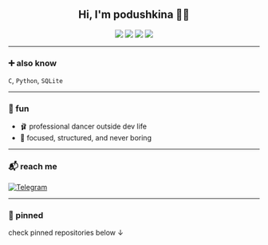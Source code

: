<h2 align="center">Hi, I'm podushkina 👩‍💻</h2>

<p align="center">
  <img src="https://img.shields.io/badge/Golang-FFDDEE?style=for-the-badge&logo=go&logoColor=black" />
  <img src="https://img.shields.io/badge/Linux-FFB7C5?style=for-the-badge&logo=linux&logoColor=black" />
  <img src="https://img.shields.io/badge/PostgreSQL-E3BAC6?style=for-the-badge&logo=postgresql&logoColor=black" />
  <img src="https://img.shields.io/badge/Docker-FCD6E3?style=for-the-badge&logo=docker&logoColor=black" />
</p>

---

### ➕ also know

`C`, `Python`, `SQLite`

---

### 💫 fun

- 🩰 professional dancer outside dev life  
- 🌷 focused, structured, and never boring

---

### 📬 reach me

[![Telegram](https://img.shields.io/badge/@podushkina-FF92AC?style=flat-square&logo=telegram&logoColor=black)](https://t.me/podushkinaa)

---

### 📌 pinned

check pinned repositories below ↓

